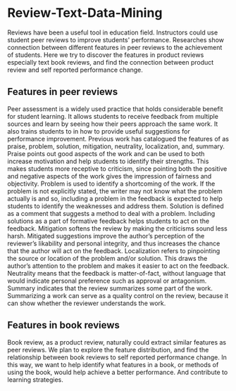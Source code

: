 # Review-Text-Data-Mining

Reviews have been a useful tool in education field. Instructors could use student peer reviews to improve students' performance. Researches show connection between different features in peer reviews to the achievement of students. Here we try to discover the features in product reviews especially text book reviews, and find the connection between product review and self reported performance change.

## Features in peer reviews
Peer assessment is a widely used practice that holds considerable benefit for student learning. It allows students to receive feedback from multiple sources and learn by seeing how their peers approach the same work.  It also trains students to in how to provide useful suggestions for performance improvement.
Previous work has catalogued the features of as praise, problem, solution, mitigation, neutrality, localization, and, summary. Praise points out good aspects of the work and can be used to both increase motivation and help students to identify their strengths. This makes students more receptive to criticism, since pointing both the positive and negative aspects of the work gives the impression of fairness and objectivity. Problem is used to identify a shortcoming of the work. If the problem is not explicitly stated, the writer may not know what the problem actually is and so, including a problem in the feedback is expected to help students to identify the weaknesses and address them. Solution is defined as a comment that suggests a method to deal with a problem. Including solutions as a part of formative feedback helps students to act on the feedback. Mitigation softens the review by making the criticisms sound less harsh. Mitigated suggestions improve the author’s perception of the reviewer’s likability and personal integrity, and thus increases the chance that the author will act on the feedback. Localization refers to pinpointing the source or location of the problem and/or solution. This draws the author’s attention to the problem and makes it easier to act on the feedback. Neutrality means that the feedback is matter-of-fact, without language that would indicate personal preference such as approval or antagonism. Summary indicates that the review summarizes some part of the work. Summarizing a work can serve as a quality control on the review, because it can show whether the reviewer understands the work.

## Features in book reviews
Book review, as a product review, naturally could extract similar features as peer reviews. We plan to explore the feature distribution, and find the relationship between book reviews to self reported performance change. 
In this way, we want to help identify what features in a book, or methods of using the book, would help achieve a better performance. And contribute to learning strategies. 
